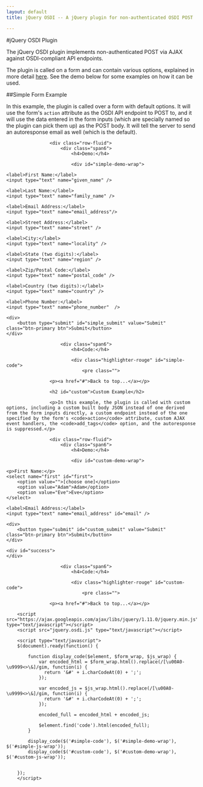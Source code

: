 ```yaml
---
layout: default
title: jQuery OSDI -- A jQuery plugin for non-authenticated OSDI POST

---
```

#jQuery OSDI Plugin
	                
The jQuery OSDI plugin implements non-authenticated POST via AJAX against OSDI-compliant API endpoints.
	                
The plugin is called on a form and can contain various options, explained in more detail <a href="https://github.com/opensupporter/jquery-osdi">here</a>. See the demo below for some examples on how it can be used.
	                
##Simple Form Example
                    
In this example, the plugin is called over a form with default options. It will use the form's <code>action</code> attribute as the OSDI API endpoint to POST to, and it will use the data entered in the form inputs (which are specially named so the plugin can pick them up) as the POST body. It will tell the server to send an autoresponse email as well (which is the default).
					
					<div class="row-fluid">
						<div class="span6">
							<h4>Demo:</h4>
							
							<div id="simple-demo-wrap">
<form id="simple-demo" action="https://osdi-sample-system.com/api/v1/petitions/41e14e41-3ba5-4304-8b6e-2dddcd528f98/signatures"  method="post">
	
	<label>First Name:</label>
	<input type="text" name="given_name" />
	
	<label>Last Name:</label>
	<input type="text" name="family_name" />
	
	<label>Email Address:</label>
	<input type="text" name="email_address"/>
	
	<label>Street Address:</label>
	<input type="text" name="street" />
	
	<label>City:</label>
	<input type="text" name="locality" />
	
	<label>State (two digits):</label>
	<input type="text" name="region" />
	
	<label>Zip/Postal Code:</label>
	<input type="text" name="postal_code" />
	
	<label>Country (two digits):</label>
	<input type="text" name="country" />
	
	<label>Phone Number:</label>
	<input type="text" name="phone_number"  />
	
	<div>
		<button type="submit" id="simple_submit" value="Submit" class="btn-primary btn">Submit</button>
	</div>
</form>
							</div>
						</div>
						
						<div class="span6">
							<h4>Code:</h4>
							
							<div class="highlighter-rouge" id="simple-code">
								<pre class="">
<code></code>
								</pre>
							</div>
						</div>
					</div>
					
					<p><a href="#">Back to top...</a></p>
					
					<h2 id="custom">Custom Example</h2>
                    
                    <p>In this example, the plugin is called with custom options, including a custom built body JSON instead of one derived from the form inputs directly, a custom endpoint instead of the one specified by the form's <code>action</code> attribute, custom AJAX event handlers, the <code>add_tags</code> option, and the autoresponse is suppressed.</p>
					
					<div class="row-fluid">
						<div class="span6">
							<h4>Demo:</h4>
							
							<div id="custom-demo-wrap">				
<form id="custom-demo" action="/" method="post">

	<p>First Name:</p>
	<select name="first" id="first">
		<option value="">[choose one]</option>
		<option value="Adam">Adam</option>
		<option value="Eve">Eve</option>
	</select>
	
	<label>Email Address:</label>
	<input type="text" name="email_address" id="email" />
	
	<div>
		<button type="submit" id="custom_submit" value="Submit" class="btn-primary btn">Submit</button>
	</div>
	
	<div id="success">
	</div>
</form>
							</div>
						</div>
						
						<div class="span6">
							<h4>Code:</h4>
							
							<div class="highlighter-rouge" id="custom-code">
								<pre class="">
<code></code>
								</pre>
							</div>
						</div>
					</div>
					
					<p><a href="#">Back to top...</a></p>

		<script src="https://ajax.googleapis.com/ajax/libs/jquery/1.11.0/jquery.min.js" type="text/javascript"></script> 
		<script src="jquery.osdi.js" type="text/javascript"></script>

<div id="simple-js-wrap">	
<script type="text/javascript">
$(document).ready(function() {
	$('#simple-demo').osdi();
});
</script>
</div>

<div id="custom-js-wrap">
<script type="text/javascript">
$(document).ready(function() {
	$('#custom-demo').osdi({
		endpoint: "https://osdi-sample-system.com/api/v1/petitions/41e14e41-3ba5-4304-8b6e-2dddcd528f98/signatures",
		body: function() {
			return {
				"person": {
					"given_name": $('#first').val(),
					"email_addresses": [
						{
							"address": $('#email').val()
						}
					]
				},
				"add_tags": [
					"volunteer"
				]
			}
		},
		done: function(data, textStatus, jqXHR) {
			console.log('done');
			$('#success').html('<p><strong>It worked!</strong></p>');
		},
		fail: function(jqXHR, textStatus, errorThrown) {
			console.log('fail');
		},
		always: function(data_jqXHR, textStatus, jqXHR_errorThrown) {
			console.log('always');
		}
	});
});
</script>
</div>
		
		<script type="text/javascript">	
		$(document).ready(function() {	
			
			function display_code($element, $form_wrap, $js_wrap) {
				var encoded_html = $form_wrap.html().replace(/[\u00A0-\u9999<>\&]/gim, function(i) {
				  return '&#' + i.charCodeAt(0) + ';';
				});
				
				var encoded_js = $js_wrap.html().replace(/[\u00A0-\u9999<>\&]/gim, function(i) {
				  return '&#' + i.charCodeAt(0) + ';';
				});
				
				encoded_full = encoded_html + encoded_js;
				
				$element.find('code').html(encoded_full);
			} 
			
			display_code($('#simple-code'), $('#simple-demo-wrap'), $('#simple-js-wrap'));
			display_code($('#custom-code'), $('#custom-demo-wrap'), $('#custom-js-wrap'));
				
			
		});
		</script>